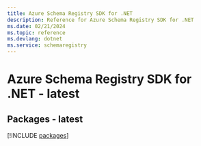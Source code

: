 ```yaml
---
title: Azure Schema Registry SDK for .NET
description: Reference for Azure Schema Registry SDK for .NET
ms.date: 02/21/2024
ms.topic: reference
ms.devlang: dotnet
ms.service: schemaregistry
---
```

# Azure Schema Registry SDK for .NET - latest
## Packages - latest
[!INCLUDE [packages](schema-registry-index.md)]
